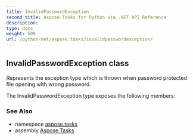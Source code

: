 ```yaml
---
title: InvalidPasswordException
second_title: Aspose.Tasks for Python via .NET API Reference
description: 
type: docs
weight: 500
url: /python-net/aspose.tasks/invalidpasswordexception/
---
```


## InvalidPasswordException class

Represents the exception type which is thrown when password protected file opening with wrong password.

The InvalidPasswordException type exposes the following members:

### See Also

* namespace [aspose.tasks](/tasks/python-net/aspose.tasks/)
* assembly [Aspose.Tasks](/tasks/python-net/)

